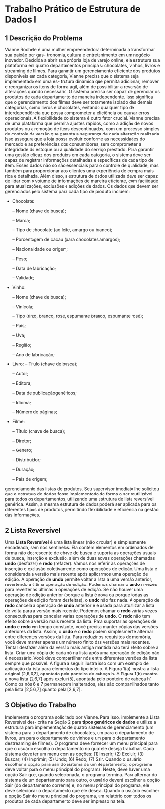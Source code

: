 # Trabalho Prático de Estrutura de Dados I

## 1 Descrição do Problema

Vianne Rochele é uma mulher empreendedora determinada a transformar sua paixão por gas-
tronomia, cultura e entretenimento em um negócio inovador. Decidida a abrir sua própria loja
de varejo online, ela estrutura sua plataforma em quatro departamentos principais: chocolates,
vinhos, livros e streaming de filmes. Para garantir um gerenciamento eficiente dos produtos
disponíveis em cada categoria, Vianne precisa que o sistema seja implementado em uma es-
trutura dinâmica que permita adicionar, remover e reorganizar os itens de forma ágil, além de
possibilitar a reversão de alterações quando necessário.
O sistema precisa ser capaz de gerenciar os produtos de cada departamento de maneira
independente. Isso significa que o gerenciamento dos filmes deve ser totalmente isolado das
demais categorias, como livros e chocolates, evitando qualquer tipo de interdependência que
possa comprometer a eficiência ou causar erros operacionais.
A flexibilidade do sistema é outro fator crucial. Vianne precisa de uma plataforma que
permita ajustes rápidos, como a adição de novos produtos ou a remoção de itens descontinuados,
com um processo simples de controle de versão que garanta a segurança de cada alteração
realizada. Isso assegura que a loja possa evoluir conforme as necessidades do mercado e as
preferências dos consumidores, sem comprometer a integridade do estoque ou a qualidade do
serviço prestado.
Para garantir uma gestão eficaz dos produtos em cada categoria, o sistema deve ser capaz
de registrar informações detalhadas e específicas de cada tipo de item. Esses dados não só
são essenciais para o controle de qualidade, mas também para proporcionar aos clientes uma
experiência de compra mais rica e detalhada. Além disso, a estrutura de dados utilizada deve
ser capaz de lidar com o volume de informações de maneira eficiente, com facilidade para
atualizações, exclusões e adições de dados.
Os dados que devem ser gerenciados pelo sistema para cada tipo de produto incluem:

- Chocolate:
  
    – Nome (chave de busca);
  
    – Marca;
  
    – Tipo de chocolate (ao leite, amargo ou branco);
  
    – Porcentagem de cacau (para chocolates amargos);
  
    – Nacionalidade ou origem;
  
    – Peso;
  
    – Data de fabricação;
  
    – Validade;
- Vinho:
  
    – Nome (chave de busca);
  
    – Vinícola;
  
    – Tipo (tinto, branco, rosé, espumante branco, espumante rosé);
  
    – País;
  
    – Uva;
  
    – Região;
  
    – Ano de fabricação;
  
- Livro:
    – Título (chave de busca);
  
    – Autor;
  
    – Editora;
  
    – Data de publicaçãogenéricos;
  
    – Idioma;
  
    – Número de páginas;
  
- Filme:
  
    – Título (chave de busca);
  
    – Diretor;
  
    – Gênero;
  
    – Distribuidor;
  
    – Duração;
  
    – País de origem;
  
gerenciamento das listas de produtos. Seu supervisor imediato lhe solicitou que a estrutura de
dados fosse implementada de forma a ser reutilizável para todos os departamentos, utilizando
uma estrutura de lista reversível genérica. Assim, a mesma estrutura de dados poderá ser
aplicada para os diferentes tipos de produtos, permitindo flexibilidade e eficiência na gestão
das informações.

## 2 Lista Reversível

Uma **Lista Reversível** é uma lista linear (não circular) e simplesmente encadeada, sem nós
sentinelas. Ela contém elementos em ordenados de forma não decrescente de chave de busca
e suporta as operações usuais de busca, inserção e exclusão, além de duas novas operações
chamadas **undo** (desfazer) e **redo** (refazer). Vamos nos referir às operações de inserção e
exclusão coletivamente como operações de edição. Uma lista é considerada a versão mais
recente após aplicarmos uma operação de edição.
A operação de **undo** permite voltar a lista a uma versão anterior, revertendo a última
operação de edição. Podemos chamar o **undo** n vezes para reverter as últimas n operações de
edição. Se não houver uma operação de edição anterior (porque a lista é nova ou porque todas
as operações de edição foram desfeitas), o **undo** não faz nada.
A operação de **redo** cancela a operação de **undo** anterior e é usada para atualizar a lista
de volta para a versão mais recente. Podemos chamar o **redo** várias vezes consecutivas para
cancelar várias operações de **undo**. O **redo** não tem efeito sobre a versão mais recente da lista.
Para suportar as operações de **undo** e **redo** em tempo constante, você precisa manter cópias
das versões anteriores da lista. Assim, o **undo** e o **redo** podem simplesmente alternar entre
diferentes versões da lista. Para reduzir os requisitos de memória, você deve manter apenas um
número finito das versões mais recentes. Tentar desfazer além da versão mais antiga mantida
não terá efeito sobre a lista.
Criar uma cópia de cada nó na lista após uma operação de edição não é necessário. Você
deve compartilhar nós entre diferentes versões da lista sempre que possível. A figura a seguir
ilustra isso com um exemplo de aplicação da lista para elementos do tipo inteiro. A Figura
1(a) mostra a lista original [2,5,6,7], apontada pelo ponteiro de cabeça h. A Figura 1(b) mostra
a nova lista [2,6,7] após excluir(5), apontada pelo ponteiro de cabeça h’. Como os nós 6 e 7
permanecem inalterados, eles são compartilhados tanto pela lista [2,5,6,7] quanto pela [2,6,7].

## 3 Objetivo do Trabalho

Implemente o programa solicitado por Vianne. Para isso, implemente a Lista Reversível des-
crita na Seção 2 para **tipos genéricos de dados** e utilize a estrutura para implementação de
quatro sistemas de gerenciamento (um sistema para o departamento de chocolates, um para
o departamento de livros, um para o departamento de vinhos e um para o departamento destreaming de filmes). O programa deve fornecer um menu principal para que o usuário escolha o
departamento no qual ele deseja trabalhar. Cada sistema deve ter um menu com as opções: (1)
Inserir; (2) Excluir; (3) Buscar; (4) Imprimir; (5) Undo; (6) Redo; (7) Sair. Quando o usuário
escolher a opção para sair do sistema de um departamento, o programa deve voltar para o menu
principal do programa. Neste, deve haver uma opção Sair que, quando selecionada, o programa
termina. Para alternar do sistema de um departamento para outro, o usuário deverá escolher
a opção Sair (do departamento corrente) e, no menu principal do programa, ele deve selecionar
o departamento que ele deseja. Quando o usuário escolher a opção Sair do menu principal do
programa, um relatório com todos os produtos de cada departamento deve ser impresso na tela.
